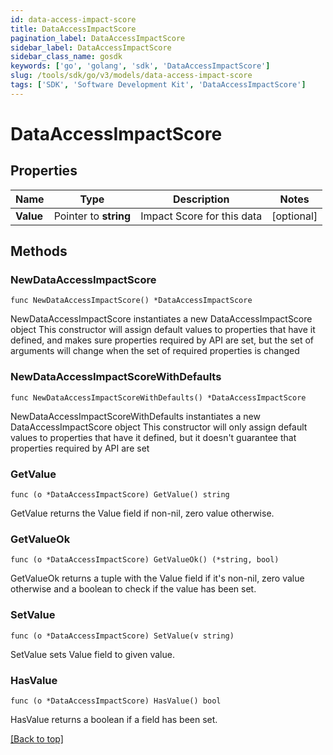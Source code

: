 ```yaml
---
id: data-access-impact-score
title: DataAccessImpactScore
pagination_label: DataAccessImpactScore
sidebar_label: DataAccessImpactScore
sidebar_class_name: gosdk
keywords: ['go', 'golang', 'sdk', 'DataAccessImpactScore'] 
slug: /tools/sdk/go/v3/models/data-access-impact-score
tags: ['SDK', 'Software Development Kit', 'DataAccessImpactScore']
---
```


# DataAccessImpactScore

## Properties

Name | Type | Description | Notes
------------ | ------------- | ------------- | -------------
**Value** | Pointer to **string** | Impact Score for this data | [optional] 

## Methods

### NewDataAccessImpactScore

`func NewDataAccessImpactScore() *DataAccessImpactScore`

NewDataAccessImpactScore instantiates a new DataAccessImpactScore object
This constructor will assign default values to properties that have it defined,
and makes sure properties required by API are set, but the set of arguments
will change when the set of required properties is changed

### NewDataAccessImpactScoreWithDefaults

`func NewDataAccessImpactScoreWithDefaults() *DataAccessImpactScore`

NewDataAccessImpactScoreWithDefaults instantiates a new DataAccessImpactScore object
This constructor will only assign default values to properties that have it defined,
but it doesn't guarantee that properties required by API are set

### GetValue

`func (o *DataAccessImpactScore) GetValue() string`

GetValue returns the Value field if non-nil, zero value otherwise.

### GetValueOk

`func (o *DataAccessImpactScore) GetValueOk() (*string, bool)`

GetValueOk returns a tuple with the Value field if it's non-nil, zero value otherwise
and a boolean to check if the value has been set.

### SetValue

`func (o *DataAccessImpactScore) SetValue(v string)`

SetValue sets Value field to given value.

### HasValue

`func (o *DataAccessImpactScore) HasValue() bool`

HasValue returns a boolean if a field has been set.


[[Back to top]](#) 


